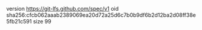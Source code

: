 version https://git-lfs.github.com/spec/v1
oid sha256:cfcb062aaab2389069ea20d72a25d6c7b0b9df6b2d12ba2d08ff38e5fb21c591
size 99
